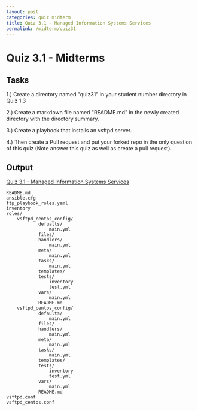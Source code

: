 ```yaml
---
layout: post
categories: quiz midterm
title: Quiz 3.1 - Managed Information Systems Services
permalink: /midterm/quiz31
---
```

# Quiz 3.1 - Midterms

## Tasks
1.) Create a directory named "quiz31" in your student number directory in Quiz 1.3

2.) Create a markdown file named "README.md" in the newly created directory with the directory summary. 

3.) Create a playbook that installs an vsftpd server.

4.) Then create a Pull request and put your forked repo in the only question of this quiz (Note answer this quiz as well as create a pull request).


## Output
<p> <a href="https://github.com/jesmatienzo-tip/sysad2-12021/tree/quiz31"> Quiz 3.1 - Managed Information Systems Services </a> </p>

```
README.md
ansible.cfg
ftp_playbook_roles.yaml
inventory
roles/
	vsftpd_centos_config/
			defualts/
				main.yml
			files/
			handlers/
				main.yml
			meta/
				main.yml
			tasks/
				main.yml
			templates/
			tests/
				inventory
				test.yml
			vars/
				main.yml
			README.md
	vsftpd_centos_config/
			defaults/
				main.yml
			files/
			handlers/
				main.yml
			meta/
				main.yml
			tasks/
				main.yml
			templates/
			tests/
				inventory
				test.yml
			vars/
				main.yml
			README.md
vsftpd.conf
vsftpd_centos.conf
```




